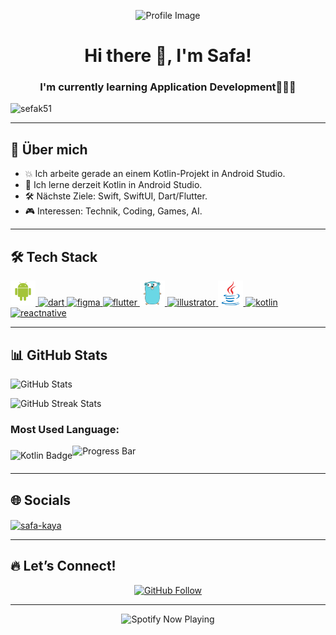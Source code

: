 <p align="center">
  <img src="https://backiee.com/static/wallpapers/1000x563/386745.jpg" alt="Profile Image" width="1000" height="500" />
</p>


<h1 align="center">Hi there 👋, I'm Safa!</h1>
<h3 align="center">I'm currently learning Application Development🧑🏻‍💻</h3>

<p align="left"> 
  <img src="https://komarev.com/ghpvc/?username=sefak51&label=Profile%20views&color=0e75b6&style=flat" alt="sefak51" /> 
</p>

---

## 🚀 Über mich

- 💥 Ich arbeite gerade an einem Kotlin-Projekt in Android Studio.
- 🤖 Ich lerne derzeit Kotlin in Android Studio.
- 🛠️ Nächste Ziele: Swift, SwiftUI, Dart/Flutter.
- 🎮 Interessen: Technik, Coding, Games, AI.

---

## 🛠️ Tech Stack

<p align="left"> 
  <a href="https://developer.android.com" target="_blank" rel="noreferrer"> 
    <img src="https://raw.githubusercontent.com/devicons/devicon/master/icons/android/android-original-wordmark.svg" alt="android" width="40" height="40"/> 
  </a> 
  <a href="https://dart.dev" target="_blank" rel="noreferrer"> 
    <img src="https://www.vectorlogo.zone/logos/dartlang/dartlang-icon.svg" alt="dart" width="40" height="40"/> 
  </a> 
  <a href="https://www.figma.com/" target="_blank" rel="noreferrer"> 
    <img src="https://www.vectorlogo.zone/logos/figma/figma-icon.svg" alt="figma" width="40" height="40"/> 
  </a> 
  <a href="https://flutter.dev" target="_blank" rel="noreferrer"> 
    <img src="https://www.vectorlogo.zone/logos/flutterio/flutterio-icon.svg" alt="flutter" width="40" height="40"/> 
  </a> 
  <a href="https://golang.org" target="_blank" rel="noreferrer"> 
    <img src="https://raw.githubusercontent.com/devicons/devicon/master/icons/go/go-original.svg" alt="go" width="40" height="40"/> 
  </a> 
  <a href="https://www.adobe.com/in/products/illustrator.html" target="_blank" rel="noreferrer"> 
    <img src="https://www.vectorlogo.zone/logos/adobe_illustrator/adobe_illustrator-icon.svg" alt="illustrator" width="40" height="40"/> 
  </a> 
  <a href="https://www.java.com" target="_blank" rel="noreferrer"> 
    <img src="https://raw.githubusercontent.com/devicons/devicon/master/icons/java/java-original.svg" alt="java" width="40" height="40"/> 
  </a> 
  <a href="https://kotlinlang.org" target="_blank" rel="noreferrer"> 
    <img src="https://www.vectorlogo.zone/logos/kotlinlang/kotlinlang-icon.svg" alt="kotlin" width="40" height="40"/> 
  </a> 
  <a href="https://reactnative.dev/" target="_blank" rel="noreferrer"> 
    <img src="https://reactnative.dev/img/header_logo.svg" alt="reactnative" width="40" height="40"/> 
  </a> 
</p>

---

## 📊 GitHub Stats

<p align="left">
  <img src="https://github-readme-stats.vercel.app/api?username=SefaK51&theme=dark&hide_border=false&include_all_commits=false&count_private=false" alt="GitHub Stats" />
</p>
<p align="left">
  <img src="https://github-readme-streak-stats.herokuapp.com/?user=SefaK51&theme=dark&hide_border=false" alt="GitHub Streak Stats" />
</p>

### Most Used Language:
<div style="display: flex; align-items: center;">
  <img src="https://img.shields.io/badge/Kotlin-%237F52FF.svg?style=for-the-badge&logo=kotlin&logoColor=white" alt="Kotlin Badge" />
  <img src="https://user-images.githubusercontent.com/76917656/168403744-c9a3c1a2-bacf-4e2e-8978-06f0c5473b4a.gif" alt="Progress Bar" style="height: 30px; width: 200px;" />
  <span style="font-size: 20px; margin-left: 10px;"></span>
</div>

---

## 🌐 Socials

<p align="left">
  <a href="https://linkedin.com/in/safa-kaya-77671331b/" target="_blank">
    <img align="center" src="https://raw.githubusercontent.com/rahuldkjain/github-profile-readme-generator/master/src/images/icons/Social/linked-in-alt.svg" alt="safa-kaya" height="30" width="40" />
  </a>
</p>


---

## 🔥 Let’s Connect!

<p align="center">
  <a href="https://www.github.com/SefaK51">
    <img src="https://img.shields.io/github/followers/SefaK51?label=Follow&style=social" alt="GitHub Follow" />
  </a>
</p>

---

<p align="center">
  <img src="https://spotify-github-profile.vercel.app/api/view?uid=your-spotify-username&cover_image=true&theme=novatorem&bar_color=53b14f&bar_color_cover=false" alt="Spotify Now Playing" />
</p>
